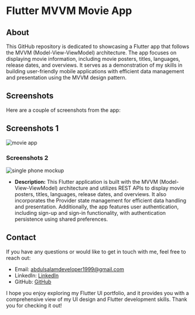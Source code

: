 # Flutter MVVM Movie App


## About

This GitHub repository is dedicated to showcasing a Flutter app that follows the MVVM (Model-View-ViewModel) architecture. The app focuses on displaying movie information, including movie posters, titles, languages, release dates, and overviews. It serves as a demonstration of my skills in building user-friendly mobile applications with efficient data management and presentation using the MVVM design pattern.

## Screenshots

Here are a couple of screenshots from the app:

## Screenshots 1
![movie app](https://github.com/abdulsalamdeveloper1999/MovieApp-MVVM-Provider/assets/114761249/f231de6e-30da-413d-a095-41e168d8c193)

### Screenshots 2
![single phone mockup](https://github.com/abdulsalamdeveloper1999/MovieApp-MVVM-Provider/assets/114761249/1cfb5b6a-2747-4b99-905d-4f6f6868d1d1)



- **Description:** This Flutter application is built with the MVVM (Model-View-ViewModel) architecture and utilizes REST APIs to display movie posters, titles, languages, release dates, and overviews. It also incorporates the Provider state management for efficient data handling and presentation. Additionally, the app features user authentication, including sign-up and sign-in functionality, with authentication persistence using shared preferences.


## Contact

If you have any questions or would like to get in touch with me, feel free to reach out:

- Email: [abdulsalamdeveloper1999@gmail.com](mailto:abdulsalamdeveloper1999@gmail.com)
- LinkedIn: [LinkedIn](https://www.linkedin.com/in/abdul-salam-432b4a24b)
- GitHub: [GitHub](https://github.com/abdulsalamdeveloper1999)


I hope you enjoy exploring my Flutter UI portfolio, and it provides you with a comprehensive view of my UI design and Flutter development skills. Thank you for checking it out!

